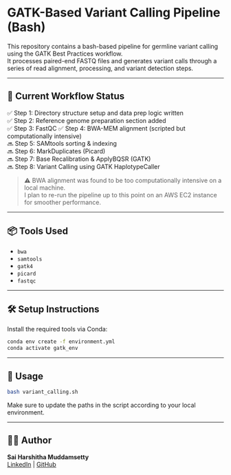 # GATK-Based Variant Calling Pipeline (Bash)

This repository contains a bash-based pipeline for germline variant calling using the GATK Best Practices workflow.  
It processes paired-end FASTQ files and generates variant calls through a series of read alignment, processing, and variant detection steps.

---

## 🧪 Current Workflow Status

✅ Step 1: Directory structure setup and data prep logic written  
✅ Step 2: Reference genome preparation section added  
✅ Step 3: FastQC 
✅ Step 4: BWA-MEM alignment (scripted but computationally intensive)  
🔜 Step 5: SAMtools sorting & indexing  
🔜 Step 6: MarkDuplicates (Picard)  
🔜 Step 7: Base Recalibration & ApplyBQSR (GATK)  
🔜 Step 8: Variant Calling using GATK HaplotypeCaller

> ⚠️ BWA alignment was found to be too computationally intensive on a local machine.  
> I plan to re-run the pipeline up to this point on an AWS EC2 instance for smoother performance.

---

## 📦 Tools Used

- `bwa`
- `samtools`
- `gatk4`
- `picard`
- `fastqc`

---

## 🛠️ Setup Instructions

Install the required tools via Conda:

```bash
conda env create -f environment.yml
conda activate gatk_env
```

---

## 🚀 Usage

```bash
bash variant_calling.sh
```

Make sure to update the paths in the script according to your local environment.

---

## 👩‍💻 Author

**Sai Harshitha Muddamsetty**  
[LinkedIn](https://www.linkedin.com/in/harshitha-muddamsetty) | [GitHub](https://github.com/Harshitha-MI)
